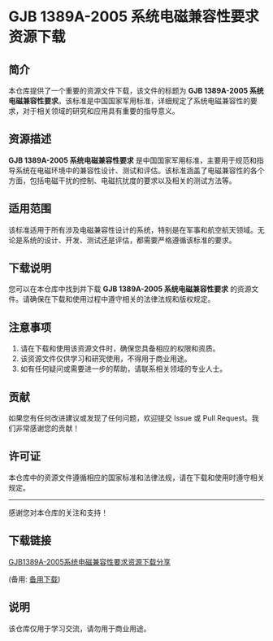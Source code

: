 # GJB 1389A-2005 系统电磁兼容性要求 资源下载

## 简介

本仓库提供了一个重要的资源文件下载，该文件的标题为 **GJB 1389A-2005 系统电磁兼容性要求**。该标准是中国国家军用标准，详细规定了系统电磁兼容性的要求，对于相关领域的研究和应用具有重要的指导意义。

## 资源描述

**GJB 1389A-2005 系统电磁兼容性要求** 是中国国家军用标准，主要用于规范和指导系统在电磁环境中的兼容性设计、测试和评估。该标准涵盖了电磁兼容性的各个方面，包括电磁干扰的控制、电磁抗扰度的要求以及相关的测试方法等。

## 适用范围

该标准适用于所有涉及电磁兼容性设计的系统，特别是在军事和航空航天领域。无论是系统的设计、开发、测试还是评估，都需要严格遵循该标准的要求。

## 下载说明

您可以在本仓库中找到并下载 **GJB 1389A-2005 系统电磁兼容性要求** 的资源文件。请确保在下载和使用过程中遵守相关的法律法规和版权规定。

## 注意事项

1. 请在下载和使用该资源文件时，确保您具备相应的权限和资质。
2. 该资源文件仅供学习和研究使用，不得用于商业用途。
3. 如有任何疑问或需要进一步的帮助，请联系相关领域的专业人士。

## 贡献

如果您有任何改进建议或发现了任何问题，欢迎提交 Issue 或 Pull Request。我们非常感谢您的贡献！

## 许可证

本仓库中的资源文件遵循相应的国家标准和法律法规，请在下载和使用时遵守相关规定。

---

感谢您对本仓库的关注和支持！

## 下载链接
[GJB1389A-2005系统电磁兼容性要求资源下载分享](https://pan.quark.cn/s/aa48d146b901) 

(备用: [备用下载](https://pan.baidu.com/s/182mKC6V3J_UiPAyb28ngQA?pwd=1234))

## 说明

该仓库仅用于学习交流，请勿用于商业用途。
